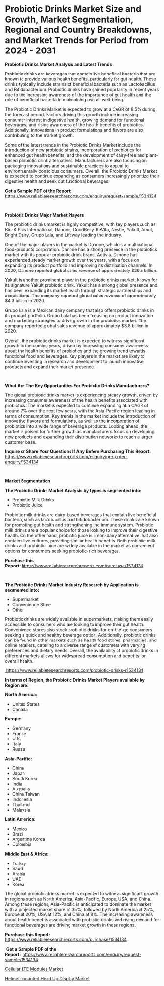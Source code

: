 <p><h1>Probiotic Drinks Market Size and Growth, Market Segmentation, Regional and Country Breakdowns, and Market Trends for Period from 2024 -  2031</h1></p><p><strong>Probiotic Drinks Market Analysis and Latest Trends</strong></p>
<p><p>Probiotic drinks are beverages that contain live beneficial bacteria that are known to provide various health benefits, particularly for gut health. These drinks typically include strains of beneficial bacteria such as Lactobacillus and Bifidobacterium. Probiotic drinks have gained popularity in recent years due to the increasing awareness of the importance of gut health and the role of beneficial bacteria in maintaining overall well-being.</p><p>The Probiotic Drinks Market is expected to grow at a CAGR of 8.5% during the forecast period. Factors driving this growth include increasing consumer interest in digestive health, growing demand for functional beverages, and rising awareness of the health benefits of probiotics. Additionally, innovations in product formulations and flavors are also contributing to the market growth.</p><p>Some of the latest trends in the Probiotic Drinks Market include the introduction of new probiotic strains, incorporation of prebiotics for enhanced gut health benefits, and the development of dairy-free and plant-based probiotic drink alternatives. Manufacturers are also focusing on packaging innovations and sustainable practices to appeal to environmentally conscious consumers. Overall, the Probiotic Drinks Market is expected to continue expanding as consumers increasingly prioritize their digestive health and seek out functional beverages.</p></p>
<p><strong>Get a Sample PDF of the Report:&nbsp;</strong> <a href="https://www.reliableresearchreports.com/enquiry/request-sample/1534134">https://www.reliableresearchreports.com/enquiry/request-sample/1534134</a></p>
<p>&nbsp;</p>
<p><strong>Probiotic Drinks Major Market Players</strong></p>
<p><p>The probiotic drinks market is highly competitive, with key players such as Bio-K Plus International, Danone, GoodBelly, KeVita, Nestle, Yakult, Amul, Bright Dairy, Grupo Lala, and Lifeway leading the industry. </p><p>One of the major players in the market is Danone, which is a multinational food-products corporation. Danone has a strong presence in the probiotics market with its popular probiotic drink brand, Activia. Danone has experienced steady market growth over the years, with a focus on expanding its product portfolio and improving its distribution channels. In 2020, Danone reported global sales revenue of approximately $29.5 billion.</p><p>Yakult is another prominent player in the probiotic drinks market, known for its signature Yakult probiotic drink. Yakult has a strong global presence and has been expanding its market reach through strategic partnerships and acquisitions. The company reported global sales revenue of approximately $4.3 billion in 2020.</p><p>Grupo Lala is a Mexican dairy company that also offers probiotic drinks in its product portfolio. Grupo Lala has been focusing on product innovation and marketing strategies to drive growth in the probiotics market. The company reported global sales revenue of approximately $3.8 billion in 2020.</p><p>Overall, the probiotic drinks market is expected to witness significant growth in the coming years, driven by increasing consumer awareness about the health benefits of probiotics and the growing trend towards functional food and beverages. Key players in the market are likely to continue investing in research and development to launch innovative products and expand their market presence.</p></p>
<p>&nbsp;</p>
<p><strong>What Are The Key Opportunities For Probiotic Drinks Manufacturers?</strong></p>
<p><p>The global probiotic drinks market is experiencing steady growth, driven by increasing consumer awareness of the health benefits associated with probiotics. The market is expected to continue expanding at a CAGR of around 7% over the next few years, with the Asia-Pacific region leading in terms of consumption. Key trends in the market include the introduction of innovative flavors and formulations, as well as the incorporation of probiotics into a wide range of beverage products. Looking ahead, the market is poised for further growth as manufacturers focus on developing new products and expanding their distribution networks to reach a larger customer base.</p></p>
<p><strong>Inquire or Share Your Questions If Any Before Purchasing This Report:</strong> <a href="https://www.reliableresearchreports.com/enquiry/pre-order-enquiry/1534134">https://www.reliableresearchreports.com/enquiry/pre-order-enquiry/1534134</a></p>
<p>&nbsp;</p>
<p><strong>Market Segmentation</strong></p>
<p><strong>The Probiotic Drinks Market Analysis by types is segmented into:</strong></p>
<p><ul><li>Probiotic Milk Drinks</li><li>Probiotic Juice</li></ul></p>
<p><p>Probiotic milk drinks are dairy-based beverages that contain live beneficial bacteria, such as lactobacillus and bifidobacterium. These drinks are known for promoting gut health and strengthening the immune system. Probiotic milk drinks are a popular choice for those looking to improve their digestive health. On the other hand, probiotic juice is a non-dairy alternative that also contains live cultures, providing similar health benefits. Both probiotic milk drinks and probiotic juice are widely available in the market as convenient options for consumers seeking probiotic-rich beverages.</p></p>
<p><strong>Purchase this Report:&nbsp;</strong><a href="https://www.reliableresearchreports.com/purchase/1534134">https://www.reliableresearchreports.com/purchase/1534134</a></p>
<p>&nbsp;</p>
<p><strong>The Probiotic Drinks Market Industry Research by Application is segmented into:</strong></p>
<p><ul><li>Supermarket</li><li>Convenience Store</li><li>Other</li></ul></p>
<p><p>Probiotic drinks are widely available in supermarkets, making them easily accessible to consumers who are looking to improve their gut health. Convenience stores also stock probiotic drinks for on-the-go consumers seeking a quick and healthy beverage option. Additionally, probiotic drinks can be found in other markets such as health food stores, pharmacies, and online retailers, catering to a diverse range of customers with varying preferences and dietary needs. Overall, the availability of probiotic drinks in different markets allows for widespread consumption and benefits for overall health.</p></p>
<p><a href="https://www.reliableresearchreports.com/probiotic-drinks-r1534134">&nbsp;https://www.reliableresearchreports.com/probiotic-drinks-r1534134</a></p>
<p><strong>In terms of Region, the Probiotic Drinks Market Players available by Region are:</strong></p>
<p>
    <p> <strong> North America: </strong>
        <ul>
            <li>United States</li>
            <li>Canada</li>
        </ul>
        </p> 
    <p> <strong> Europe: </strong>
        <ul>
            <li>Germany</li>
            <li>France</li>
            <li>U.K.</li>
            <li>Italy</li>
            <li>Russia</li>
        </ul>
        </p> 
    <p> <strong> Asia-Pacific: </strong>
        <ul>
            <li>China</li>
            <li>Japan</li>
            <li>South Korea</li>
            <li>India</li>
            <li>Australia</li>
            <li>China Taiwan</li>
            <li>Indonesia</li>
            <li>Thailand</li>
            <li>Malaysia</li>
        </ul>
        </p> 
    <p> <strong> Latin America: </strong>
        <ul>
            <li>Mexico</li>
            <li>Brazil</li>
            <li>Argentina Korea</li>
            <li>Colombia</li>
        </ul>
        </p> 
    <p> <strong> Middle East & Africa: </strong>
        <ul>
            <li>Turkey</li>
            <li>Saudi</li>
            <li>Arabia</li>
            <li>UAE</li>
            <li>Korea</li>
        </ul>
    </p>
    </p>
<p><p>The global probiotic drinks market is expected to witness significant growth in regions such as North America, Asia-Pacific, Europe, USA, and China. Among these regions, Asia-Pacific is anticipated to dominate the market with a projected market share of 35%, followed by North America at 25%, Europe at 20%, USA at 12%, and China at 8%. The increasing awareness about health benefits associated with probiotic drinks and rising demand for functional beverages are driving market growth in these regions.</p></p>
<p><strong>Purchase this Report: </strong><a href="https://www.reliableresearchreports.com/purchase/1534134">https://www.reliableresearchreports.com/purchase/1534134</a></p>
<p>&nbsp;<strong>Get a Sample PDF of the Report:&nbsp;&nbsp;</strong><a href="https://www.reliableresearchreports.com/enquiry/request-sample/1534134">https://www.reliableresearchreports.com/enquiry/request-sample/1534134</a></p>
<p><strong></strong></p>
<p><p><a href="https://github.com/mancsybtousav/Market-Research-Report-List-3/blob/main/cellular-lte-modules-market.md">Cellular LTE Modules Market</a></p><p><a href="https://github.com/maudAbbott7/Market-Research-Report-List-1/blob/main/helmet-mounted-head-up-display-market.md">Helmet-mounted Head Up Display Market</a></p></p>